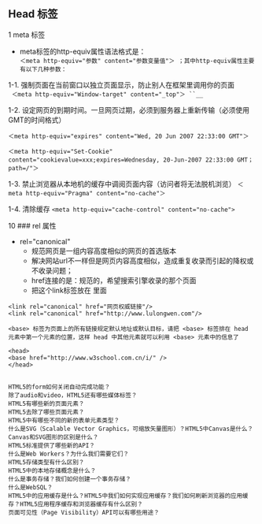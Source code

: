 ## Head 标签
1 meta 标签
- meta标签的http-equiv属性语法格式是：<br> 
`＜meta http-equiv="参数" content="参数变量值"＞ ；其中http-equiv属性主要有以下几种参数：`

1-1. 强制页面在当前窗口以独立页面显示，防止别人在框架里调用你的页面 <br>
` ＜meta http-equiv="Window-target" content="_top"＞ ``__`

1-2. 设定网页的到期时间。一旦网页过期，必须到服务器上重新传输（必须使用GMT的时间格式）
```
＜meta http-equiv="expires" content="Wed, 20 Jun 2007 22:33:00 GMT"＞

＜meta http-equiv="Set-Cookie" content="cookievalue=xxx;expires=Wednesday, 20-Jun-2007 22:33:00 GMT； path=/"＞  
```

1-3. 禁止浏览器从本地机的缓存中调阅页面内容（访问者将无法脱机浏览）
` ＜meta http-equiv="Pragma" content="no-cache"＞ `

1-4. 清除缓存
` <meta http-equiv="cache-control" content="no-cache"> `


10 ### rel 属性
- rel="canonical"
	+ 规范网页是一组内容高度相似的网页的首选版本
	+ 解决网站url不一样但是网页内容高度相似，造成重复收录而引起的降权或不收录问题；
	+ href连接的是：规范的，希望搜索引擎收录的那个页面
	+ 把这个link标签放在 <head>里面
```
<link rel="canonical" href="网页权威链接"/>
<link rel="canonical" href="http://www.lulongwen.com"/>

<base> 标签为页面上的所有链接规定默认地址或默认目标，请把 <base> 标签排在 head 元素中第一个元素的位置，这样 head 中其他元素就可以利用 <base> 元素中的信息了

<head>
<base href="http://www.w3school.com.cn/i/" />
</head>


HTML5的form如何关闭自动完成功能？
除了audio和video，HTML5还有哪些媒体标签？
HTML5有哪些新的页面元素？
HTML5去除了哪些页面元素？
HTML5中有哪些不同的新的表单元素类型？
什么是SVG（Scalable Vector Graphics，可缩放矢量图形）？HTML5中Canvas是什么？
Canvas和SVG图形的区别是什么？
HTML5标准提供了哪些新的API？
什么是Web Workers？为什么我们需要它们？
HTML5存储类型有什么区别？
HTML5中的本地存储概念是什么？
什么是事务存储？我们如何创建一个事务存储？
什么是WebSQL？
HTML5中的应用缓存是什么？HTML5中我们如何实现应用缓存？我们如何刷新浏览器的应用缓存？HTML5应用程序缓存和浏览器缓存有什么区别？
页面可见性（Page Visibility）API可以有哪些用途？
```



